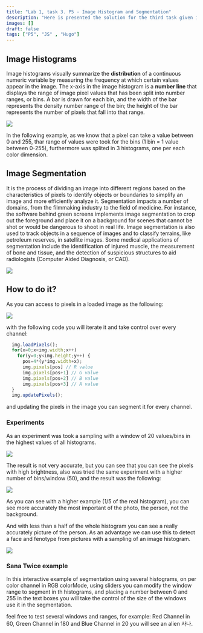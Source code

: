 ```yaml
---
title: "Lab 1, task 3. P5 - Image Histogram and Segmentation"
description: "Here is presented the solution for the third task given in the first laboratory statement  "
images: []
draft: false
tags: ["P5", "JS" , "Hugo"]
---
```


## Image Histograms

Image histograms visually summarize the **distribution** of a continuous numeric variable by measuring the frequency at which certain values appear in the image. The x-axis in the image histogram is a **number line** that displays the range of image pixel values that has been split into number ranges, or bins. A bar is drawn for each bin, and the width of the bar represents the density number range of the bin; the height of the bar represents the number of pixels that fall into that range.

![](https://pro-cdn.pixelmator.com/tutorials/guides/understanding-histograms/image-understanding_histograms@2x.jpg)

In the following example, as we know that a pixel can take a value between 0 and 255, thar range of values were took for the bins (1 bin = 1 value between 0-255), furthermore was splited in 3 histograms, one per each color dimension.


## Image Segmentation

It is the process of dividing an image into different regions based on the characteristics of pixels to identify objects or boundaries to simplify an image and more efficiently analyze it. Segmentation impacts a number of domains, from the filmmaking industry to the field of medicine. For instance, the software behind green screens implements image segmentation to crop out the foreground and place it on a background for scenes that cannot be shot or would be dangerous to shoot in real life. Image segmentation is also used to track objects in a sequence of images and to classify terrains, like petroleum reserves, in satellite images. Some medical applications of segmentation include the identification of injured muscle, the measurement of bone and tissue, and the detection of suspicious structures to aid radiologists (Computer Aided Diagnosis, or CAD).

![](https://es.mathworks.com/discovery/image-segmentation/_jcr_content/mainParsys3/discoverysubsection/mainParsys3/image_629538353.adapt.480.high.jpg/1588786618532.jpg)



## How to do it?

As you can access to pixels in a loaded image as the following:

![](https://lh3.googleusercontent.com/6a3xoXOT6ZSsvn0HqWaC-2hcS5d6TrZ9DhNq8ZADFHJjXVbP_kMb0wYKFTyD3plD1yGxxwBLNSLgpt9vMFrGCWpRZJK9q3r6XS9Jyz19WJlkL-AXbr4=w773)

with the following code you will iterate it and take control over every channel:


```javascript =
  img.loadPixels();
  for(x=0;x<img.width;x++)
    for(y=0;y<img.height;y++) {      
      pos=4*(y*img.width+x);
      img.pixels[pos] // R value
      img.pixels[pos+1] // G value
      img.pixels[pos+2] // B value
      img.pixels[pos+3] // A value
  }
  img.updatePixels();
```

and updating the pixels in the image you can segment it for every channel.


### Experiments


As an experiment was took a sampling with a window of 20 values/bins in the highest values of all histograms.

![](https://i.imgur.com/9ArFcvp.png)

The result is not very accurate, but you can see that you can see the pixels with high brightness, also was tried the same experiment with a higher number of bins/window (50), and the result was the following:

![](https://i.imgur.com/Ozeb8kq.png)

As you can see with a higher example (1/5 of the real histogram), you can see more accurately the most important of the photo, the person, not the background.

And with less than a half of the whole histogram you can see a really accurately picture of the person. As an advantage we can use this to detect a face and fenotype from pictures with a sampling of an image histogram. 

![](https://i.imgur.com/zwaSUck.png)

### Sana Twice example 

In this interactive example of segmentation using several histograms, on per color channel in RGB colorMode, using sliders you can modify the window range to segment in th histograms, and placing a number between 0 and 255 in the text boxes you will take the control of the size of the windows use it in the segmentation.



<script src="https://cdnjs.cloudflare.com/ajax/libs/p5.js/1.1.9/p5.js" type="text/javascript"></script>
<script src="/js/segmentation_hist.js" type="text/javascript"></script>   




feel free to test several windows and ranges, for example: Red Channel in 60, Green Channel in 180 and Blue Channel in 20 you will see an alien 사나.
